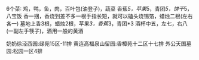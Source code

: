 6个菜∶
鸡，鸭，鱼，肉，百叶包(油登子)，蔬菜
香蕉*5，苹果*5，青团*5，饼干*5，八宝饭
香一捆，香烧到差不多一根手指长短，就可以磕头烧锡箔，蜡烛二根(左右各一)
墓地上香3根，蜡烛2根，苹果*3，香蕉*3，青团*3
酒杯中五，左七，右八(一副左手筷子)，酒用一般的黄酒

奶奶徐泾西园:绿苑15区-11排
黄连高福泉山留园:香樟苑十二区十七排
外公天国墓园:松园一区4排